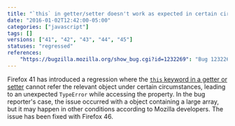 ```yaml
---
title: "`this` in getter/setter doesn't work as expected in certain circumstances"
date: "2016-01-02T12:42:00-05:00"
categories: ["javascript"]
tags: []
versions: ["41", "42", "43", "44", "45"]
statuses: "regressed"
references:
    "https://bugzilla.mozilla.org/show_bug.cgi?id=1232269": "Bug 1232269 - Getter or setter on unboxed expando object is called with the expando as |this|"
---
```

Firefox 41 has introduced a regression where the [`this` keyword in a getter or setter](https://developer.mozilla.org/en-US/docs/Web/JavaScript/Reference/Operators/this#this_with_a_getter_or_setter) cannot refer the relevant object under certain circumstances, leading to an unexpected `TypeError` while accessing the property. In the bug reporter's case, the issue occurred with a object containing a large array, but it may happen in other conditions according to Mozilla developers. The issue has been fixed with Firefox 46.
